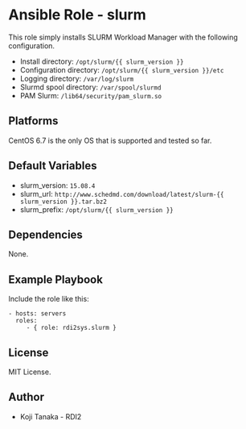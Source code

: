 Ansible Role - slurm
====================

This role simply installs SLURM Workload Manager with the following configuration.

- Install directory: `/opt/slurm/{{ slurm_version }}`
- Configuration directory: `/opt/slurm/{{ slurm_version }}/etc`
- Logging directory: `/var/log/slurm`
- Slurmd spool directory: `/var/spool/slurmd`
- PAM Slurm: `/lib64/security/pam_slurm.so`

Platforms
---------

CentOS 6.7 is the only OS that is supported and tested so far.

Default Variables
-----------------

- slurm_version: `15.08.4`
- slurm_url: `http://www.schedmd.com/download/latest/slurm-{{ slurm_version }}.tar.bz2`
- slurm_prefix: `/opt/slurm/{{ slurm_version }}`

Dependencies
------------

None.

Example Playbook
----------------

Include the role like this:

    - hosts: servers
      roles:
         - { role: rdi2sys.slurm }

License
-------

MIT License.

Author
------

- Koji Tanaka - RDI2
